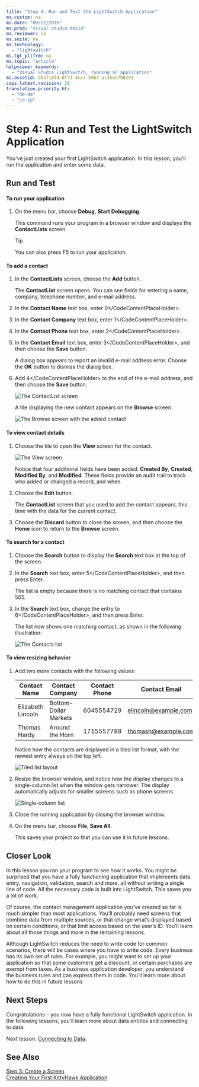 ```yaml
---
title: "Step 4: Run and Test the LightSwitch Application"
ms.custom: na
ms.date: "09/22/2016"
ms.prod: "visual-studio-dev14"
ms.reviewer: na
ms.suite: na
ms.technology: 
  - "lightswitch"
ms.tgt_pltfrm: na
ms.topic: "article"
helpviewer_keywords: 
  - "Visual Studio LightSwitch, running an application"
ms.assetid: d5af18fd-0f73-4cc7-b9b7-ac35de790291
caps.latest.revision: 28
translation.priority.ht: 
  - "de-de"
  - "ja-jp"
---
```

# Step 4: Run and Test the LightSwitch Application
You’ve just created your first LightSwitch application. In this lesson, you’ll run the application and enter some data.  
  
## Run and Test  
  
#### To run your application  
  
1.  On the menu bar, choose **Debug**, **Start Debugging**.  
  
     This command runs your program in a browser window and displays the **ContactLists** screen.  
  
    > [!TIP]
    >  You can also press F5 to run your application.  
  
#### To add a contact  
  
1.  In the **ContactLists** screen, choose the **Add** button.  
  
     The **ContactList** screen opens. You can see fields for entering a name, company, telephone number, and e-mail address.  
  
2.  In the **Contact Name** text box, enter <CodeContentPlaceHolder>0\</CodeContentPlaceHolder>.  
  
3.  In the **Contact Company** text box, enter <CodeContentPlaceHolder>1\</CodeContentPlaceHolder>.  
  
4.  In the **Contact Phone** text box, enter <CodeContentPlaceHolder>2\</CodeContentPlaceHolder>.  
  
5.  In the **Contact Email** text box, enter <CodeContentPlaceHolder>3\</CodeContentPlaceHolder>, and then choose the **Save** button.  
  
     A dialog box appears to report an invalid e-mail address error. Choose the **OK** button to dismiss the dialog box.  
  
6.  Add <CodeContentPlaceHolder>4\</CodeContentPlaceHolder> to the end of the e-mail address, and then choose the **Save** button.  
  
     ![The ContactList screen](../vs140/media/ls_tour05.PNG "LS_Tour05")  
  
     A tile displaying the new contact appears on the **Browse** screen.  
  
     ![The Browse screen with the added contact](../vs140/media/ls_tour06.png "LS_Tour06")  
  
#### To view contact details  
  
1.  Choose the tile to open the **View** screen for the contact.  
  
     ![The View screen](../vs140/media/ls_tour07.png "LS_Tour07")  
  
     Notice that four additional fields have been added:  **Created By**, **Created**, **Modified By**, and **Modified**. These fields provide an audit trail to track who added or changed a record, and when.  
  
2.  Choose the **Edit** button.  
  
     The **ContactList** screen that you used to add the contact appears, this time with the data for the current contact.  
  
3.  Choose the **Discard** button to close the screen, and then choose the **Home** icon to return to the **Browse** screen.  
  
#### To search for a contact  
  
1.  Choose the **Search** button to display the **Search** text box at the top of the screen.  
  
2.  In the **Search** text box, enter <CodeContentPlaceHolder>5\</CodeContentPlaceHolder>, and then press Enter.  
  
     The list is empty because there is no matching contact that contains 505.  
  
3.  In the **Search** text box, change the entry to <CodeContentPlaceHolder>6\</CodeContentPlaceHolder>, and then press Enter.  
  
     The list now shows one matching contact, as shown in the following illustration:  
  
     ![The Contacts list](../vs140/media/ls_tour02.PNG "LS_Tour02")  
  
#### To view resizing behavior  
  
1.  Add two more contacts with the following values:  
  
    |Contact Name|Contact Company|Contact Phone|Contact Email|  
    |------------------|---------------------|-------------------|-------------------|  
    |Elizabeth Lincoln|Bottom-Dollar Markets|6045554729|elincoln@example.com|  
    |Thomas Hardy|Around the Horn|1715557788|thomash@example.com|  
  
     Notice how the contacts are displayed in a tiled list format, with the newest entry always on the top left.  
  
     ![Tiled list layout](../vs140/media/ls_tour08.PNG "LS_Tour08")  
  
2.  Resize the browser window, and notice how the display changes to a single-column list when the window gets narrower. The display automatically adjusts for smaller screens such as phone screens.  
  
     ![Single&#45;column list](../vs140/media/ls_tour09.PNG "LS_Tour09")  
  
3.  Close the running application by closing the browser window.  
  
4.  On the menu bar, choose **File**, **Save All**.  
  
     This saves your project so that you can use it in future lessons.  
  
## Closer Look  
 In this lesson you ran your program to see how it works. You might be surprised that you have a fully functioning application that implements data entry, navigation, validation, search and more, all without writing a single line of code. All the necessary code is built into LightSwitch. This saves you a lot of work.  
  
 Of course, the contact management application you've created so far is much simpler than most applications. You'll probably need screens that combine data from multiple sources, or that change what’s displayed based on certain conditions, or that limit access based on the user’s ID. You’ll learn about all those things and more in the remaining lessons.  
  
 Although LightSwitch reduces the need to write code for common scenarios, there will be cases where you have to write code. Every business has its own set of rules. For example, you might want to set up your application so that some customers get a discount, or certain purchases are exempt from taxes. As a business application developer, you understand the business rules and can express them in code. You’ll learn more about how to do this in future lessons  
  
## Next Steps  
 Congratulations – you now have a fully functional LightSwitch application. In the following lessons, you’ll learn more about data entities and connecting to data.  
  
 Next lesson: [Connecting to Data](../vs140/connecting-to-data-in-a-lightswitch-application.md).  
  
## See Also  
 [Step 3: Create a Screen](../vs140/step-3--create-screens-in-lightswitch.md)   
 [Creating Your First KittyHawk Application](../vs140/creating-your-first-lightswitch-application.md)